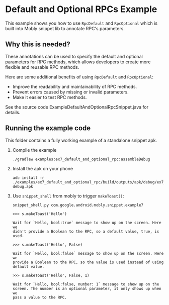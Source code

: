 # Default and Optional RPCs Example

This example shows you how to use `RpcDefault` and `RpcOptional` which is built
into Mobly snippet lib to annotate RPC's parameters.

## Why this is needed?

These annotations can be used to specify the default and optional parameters for
RPC methods, which allows developers to create more flexible and reusable RPC
methods.

Here are some additional benefits of using `RpcDefault` and `RpcOptional`:

  - Improve the readability and maintainability of RPC methods.
  - Prevent errors caused by missing or invalid parameters.
  - Make it easier to test RPC methods.

See the source code ExampleDefaultAndOptionalRpcSnippet.java for details.

## Running the example code

This folder contains a fully working example of a standalone snippet apk.

1.  Compile the example

        ./gradlew examples:ex7_default_and_optional_rpc:assembleDebug

1.  Install the apk on your phone

        adb install -r ./examples/ex7_default_and_optional_rpc/build/outputs/apk/debug/ex7_default_and_optional_rpc-debug.apk

1.  Use `snippet_shell` from mobly to trigger `makeToast()`:

        snippet_shell.py com.google.android.mobly.snippet.example7

        >>> s.makeToast('Hello')

        Wait for `Hello, bool:true` message to show up on the screen. Here we
        didn't provide a Boolean to the RPC, so a default value, true, is used.

        >>> s.makeToast('Hello', False)

        Wait for `Hello, bool:false` message to show up on the screen. Here we
        provide a Boolean to the RPC, so the value is used instead of using
        default value.

        >>> s.makeToast('Hello', False, 1)

        Wait for `Hello, bool:false, number: 1` message to show up on the
        screen. The number is an optional parameter, it only shows up when we
        pass a value to the RPC.
